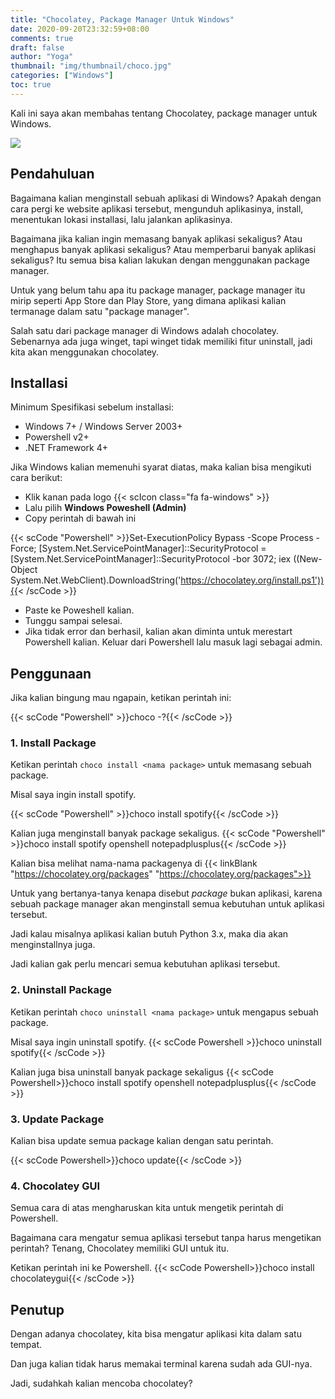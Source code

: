 ```yaml
---
title: "Chocolatey, Package Manager Untuk Windows"
date: 2020-09-20T23:32:59+08:00
comments: true
draft: false
author: "Yoga"
thumbnail: "img/thumbnail/choco.jpg"
categories: ["Windows"]
toc: true
---
```


Kali ini saya akan membahas tentang Chocolatey, package manager untuk Windows.
<!--more-->

![](/img/thumbnail/choco.jpg)

## Pendahuluan

Bagaimana kalian menginstall sebuah aplikasi di Windows? Apakah dengan cara pergi ke website aplikasi tersebut, mengunduh aplikasinya, install, menentukan lokasi installasi, lalu jalankan aplikasinya.

Bagaimana jika kalian ingin memasang banyak aplikasi sekaligus? Atau menghapus banyak aplikasi sekaligus? Atau memperbarui banyak aplikasi sekaligus?
Itu semua bisa kalian lakukan dengan menggunakan package manager.

Untuk yang belum tahu apa itu package manager, package manager itu mirip seperti App Store dan Play Store, yang dimana aplikasi kalian termanage dalam satu "package manager".

Salah satu dari package manager di Windows adalah chocolatey. Sebenarnya ada juga winget, tapi winget tidak memiliki fitur uninstall, jadi kita akan menggunakan chocolatey.

## Installasi

Minimum Spesifikasi sebelum installasi:

+ Windows 7+ / Windows Server 2003+
+ Powershell v2+
+ .NET Framework 4+

Jika Windows kalian memenuhi syarat diatas, maka kalian bisa mengikuti cara berikut:

+ Klik kanan pada logo {{< scIcon class="fa fa-windows" >}}
+ Lalu pilih **Windows Poweshell (Admin)**
+ Copy perintah di bawah ini

{{< scCode "Powershell" >}}Set-ExecutionPolicy Bypass -Scope Process -Force; [System.Net.ServicePointManager]::SecurityProtocol = [System.Net.ServicePointManager]::SecurityProtocol -bor 3072; iex ((New-Object System.Net.WebClient).DownloadString('https://chocolatey.org/install.ps1')){{< /scCode >}}

+ Paste ke Poweshell kalian.
+ Tunggu sampai selesai.
+ Jika tidak error dan berhasil, kalian akan diminta untuk merestart Powershell kalian. Keluar dari Powershell lalu masuk lagi sebagai admin.

## Penggunaan

Jika kalian bingung mau ngapain, ketikan perintah ini:

{{< scCode "Powershell" >}}choco -?{{< /scCode >}}

### 1. Install Package

 Ketikan perintah `choco install <nama package>` untuk memasang sebuah package.

Misal saya ingin install spotify.

{{< scCode "Powershell" >}}choco install spotify{{< /scCode >}}

Kalian juga menginstall banyak package sekaligus.
{{< scCode "Powershell" >}}choco install spotify openshell notepadplusplus{{< /scCode >}}

Kalian bisa melihat nama-nama packagenya di  {{< linkBlank "https://chocolatey.org/packages" "https://chocolatey.org/packages">}}

Untuk yang bertanya-tanya kenapa disebut _package_ bukan aplikasi, karena sebuah package manager akan menginstall semua kebutuhan untuk aplikasi tersebut.

Jadi kalau misalnya aplikasi kalian butuh Python 3.x, maka dia akan menginstallnya juga.

Jadi kalian gak perlu mencari semua kebutuhan aplikasi tersebut.

### 2. Uninstall Package

 Ketikan perintah `choco uninstall <nama package>` untuk mengapus sebuah package.

Misal saya ingin uninstall spotify.
{{< scCode Powershell >}}choco uninstall spotify{{< /scCode >}}

Kalian juga bisa uninstall banyak package sekaligus
{{< scCode Powershell>}}choco install spotify openshell notepadplusplus{{< /scCode >}}

### 3. Update Package

Kalian bisa update semua package kalian dengan satu perintah.

{{< scCode Powershell>}}choco update{{< /scCode >}}

### 4. Chocolatey GUI

Semua cara di atas mengharuskan kita untuk mengetik perintah di Powershell.

Bagaimana cara mengatur semua aplikasi tersebut tanpa harus mengetikan perintah? Tenang, Chocolatey memiliki GUI untuk itu.

Ketikan perintah ini ke Powershell.
{{< scCode Powershell>}}choco install chocolateygui{{< /scCode >}}

## Penutup
Dengan adanya chocolatey, kita bisa mengatur aplikasi kita dalam satu tempat.

Dan juga kalian tidak harus memakai terminal karena sudah ada GUI-nya.

Jadi, sudahkah kalian mencoba chocolatey?




<!--
Id : 851 8961 4230
pass: 12345
-->
